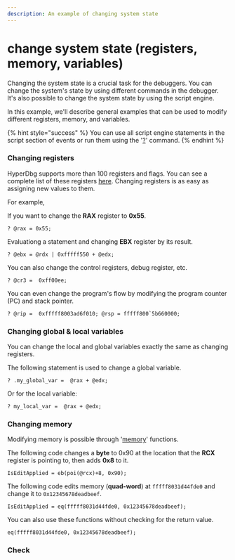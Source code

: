 ```yaml
---
description: An example of changing system state
---
```


# change system state (registers, memory, variables)

Changing the system state is a crucial task for the debuggers. You can change the system's state by using different commands in the debugger. It's also possible to change the system state by using the script engine.

In this example, we'll describe general examples that can be used to modify different registers, memory, and variables.

{% hint style="success" %}
You can use all script engine statements in the script section of events or run them using the '[?](https://docs.hyperdbg.org/commands/debugging-commands/eval)' command.
{% endhint %}

### Changing registers

HyperDbg supports more than 100 registers and flags. You can see a complete list of these registers [here](https://docs.hyperdbg.org/commands/scripting-language/assumptions-and-evaluations). Changing registers is as easy as assigning new values to them.

For example,

If you want to change the **RAX** register to **0x55**.

```clike
? @rax = 0x55;
```

Evaluationg a statement and changing **EBX** register by its result. 

```clike
? @ebx = @rdx | 0xfffff550 + @edx;
```

You can also change the control registers, debug register, etc.

```clike
? @cr3 =  0xff00ee;
```

You can even change the program's flow by modifying the program counter (PC) and stack pointer.

```clike
? @rip =  0xfffff8003ad6f010; @rsp = fffff800`5b660000;
```

### Changing global & local variables

You can change the local and global variables exactly the same as changing registers.

The following statement is used to change a global variable.

```clike
? .my_global_var =  @rax + @edx;
```

Or for the local variable:

```clike
? my_local_var =  @rax + @edx;
```

### Changing memory

Modifying memory is possible through '[memory](https://docs.hyperdbg.org/commands/scripting-language/functions/memory)' functions.

The following code changes a **byte** to 0x90 at the location that the **RCX** register is pointing to, then adds **0x8** to it.

```clike
IsEditApplied = eb(poi(@rcx)+8, 0x90);
```

The following code edits memory (**quad-word**) at `fffff8031d44fde0` and change it to `0x12345678deadbeef`.

```clike
IsEditApplied = eq(fffff8031d44fde0, 0x12345678deadbeef);
```

You can also use these functions without checking for the return value.

```clike
eq(fffff8031d44fde0, 0x12345678deadbeef);
```

### Check
